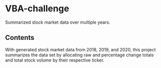 # VBA-challenge
Summarized stock market data over multiple years.

## Contents
With generated stock market data from 2018, 2019, and 2020, this project summarizes the data set by allocating raw and percentage change totals and total stock volume by 
their respective ticker.
